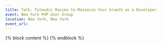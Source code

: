 ```yaml
---
title: Talk: Talmudic Maxims to Maximize Your Growth as a Developer
event: New York PHP User Group
location: New York, New York
event_url: 
---
```

{% block content %}
{% endblock %}